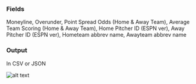 
### Fields
Moneyline, Overunder, Point Spread Odds (Home & Away Team), Average Team Scoring (Home & Away Team), Home Pitcher ID (ESPN ver), Away Pitcher ID (ESPN ver), Hometeam abbrev name, Awayteam abbrev name

### Output
In CSV or JSON


![alt text](https://fishhawk.io/scrape/ss.png "")
